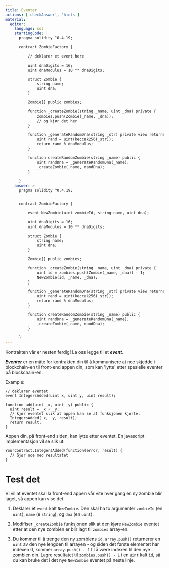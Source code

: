 ```yaml
---
title: Eventer
actions: ['checkAnswer', 'hints']
material:
  editor:
    language: sol
    startingCode: |
      pragma solidity ^0.4.19;

      contract ZombieFactory {

          // deklarer et event here

          uint dnaDigits = 16;
          uint dnaModulus = 10 ** dnaDigits;

          struct Zombie {
              string name;
              uint dna;
          }

          Zombie[] public zombies;

          function _createZombie(string _name, uint _dna) private {
              zombies.push(Zombie(_name, _dna));
              // og kjør det her
          } 

          function _generateRandomDna(string _str) private view returns (uint) {
              uint rand = uint(keccak256(_str));
              return rand % dnaModulus;
          }

          function createRandomZombie(string _name) public {
              uint randDna = _generateRandomDna(_name);
              _createZombie(_name, randDna);
          }

      }
    answer: >
      pragma solidity ^0.4.19;


      contract ZombieFactory {

          event NewZombie(uint zombieId, string name, uint dna);

          uint dnaDigits = 16;
          uint dnaModulus = 10 ** dnaDigits;

          struct Zombie {
              string name;
              uint dna;
          }

          Zombie[] public zombies;

          function _createZombie(string _name, uint _dna) private {
              uint id = zombies.push(Zombie(_name, _dna)) - 1;
              NewZombie(id, _name, _dna);
          } 

          function _generateRandomDna(string _str) private view returns (uint) {
              uint rand = uint(keccak256(_str));
              return rand % dnaModulus;
          }

          function createRandomZombie(string _name) public {
              uint randDna = _generateRandomDna(_name);
              _createZombie(_name, randDna);
          }

      }
---
```


Kontrakten vår er nesten ferdig! La oss legge til et **_event_**.

**_Eventer_** er en måte for kontrakten din til å kommunisere at noe skjedde i blockchain-en til front-end appen din, som kan 'lytte' etter spesielle eventer på blockchain-en.

Example:

```
// deklarer eventet
event IntegersAdded(uint x, uint y, uint result);

function add(uint _x, uint _y) public {
  uint result = _x + _y;
  // kjør eventet slik at appen kan se at funksjonen kjørte:
  IntegersAdded(_x, _y, result);
  return result;
}
```

Appen din, på front-end siden, kan lytte etter eventet. En javascript implementasjon vil se slik ut: 

```
YourContract.IntegersAdded(function(error, result) { 
  // Gjør noe med resultatet
}
```

# Test det

Vi vil at eventet skal la front-end appen vår vite hver gang en ny zombie blir laget, så appen kan vise det.

1. Deklarer et `event` kalt `NewZombie`. Den skal ha to argumenter `zombieId` (en `uint`), `name` (e  `string`), og `dna` (en `uint`).

2. Modifiser `_createZombie` funksjonen slik at den kjøre `NewZombie` eventet etter at den nye zombien er blir lagt til `zombies` array-en. 

3. Du kommer til å trenge den ny zombiens `id`. `array.push()` returnerer en `uint` av den nye lengden til arrayen - og siden det første elementet har indexen 0, kommer `array.push() - 1` til å være indexen til den nye zombien din. Lagre resultatet til `zombies.push() - 1` i en `uint` kalt `id`, så du kan bruke det i det nye `NewZombie` eventet på neste linje.
